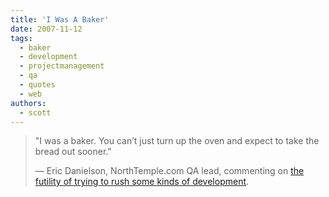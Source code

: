 ```yaml
---
title: 'I Was A Baker'
date: 2007-11-12
tags:
  - baker
  - development
  - projectmanagement
  - qa
  - quotes
  - web
authors:
  - scott
---
```


> "I was a baker. You can’t just turn up the oven and expect to take the bread out sooner."
>
> — Eric Danielson, NorthTemple.com QA lead, commenting on [the futility of trying to rush some kinds of development](http://northtemple.com/1049).
